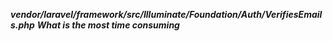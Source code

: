 ***vendor/laravel/framework/src/Illuminate/Foundation/Auth/VerifiesEmails.php***
***What is the most time consuming***

